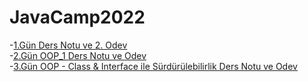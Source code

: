 # JavaCamp2022

-[1.Gün Ders Notu ve 2. Odev ](https://github.com/AAyar94/JavaCamp2022/tree/master/src/Gun1_Ders_ve_Odev/helloJava) <br />
-[2.Gün OOP_1 Ders Notu ve Odev](https://github.com/AAyar94/JavaCamp2022/tree/master/src/Gun2_Ders_OOP_1_ve_Odev)<br />
-[3.Gün OOP - Class & Interface ile Sürdürülebilirlik Ders Notu ve Odev](https://github.com/AAyar94/JavaCamp2022/tree/master/src/Gun3_OOPWithNLayeredApp)<br />
